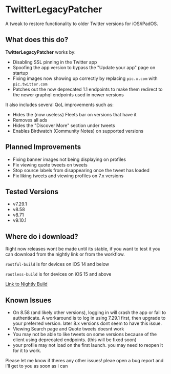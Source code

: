 # TwitterLegacyPatcher

A tweak to restore functionality to older Twitter versions for iOS/iPadOS.

## What does this do?

**TwitterLegacyPatcher** works by:
- Disabling SSL pinning in the Twitter app
- Spoofing the app version to bypass the "Update your app" page on startup
- Fixing images now showing up correctly by replacing `pic.x.com` with `pic.twitter.com`
- Patches out the now deprecated 1.1 endpoints to make them redirect to the newer graphql endpoints used in newer versions

It also includes several QoL improvements such as:
- Hides the (now useless) Fleets bar on versions that have it
- Removes all ads
- Hides the "Discover More" section under tweets
- Enables Birdwatch (Community Notes) on supported versions

## Planned Improvements

- Fixing banner images not being displaying on profiles
- Fix viewing quote tweets on tweets
- Stop source labels from disappearing once the tweet has loaded
- Fix liking tweets and viewing profiles on 7.x versions

## Tested Versions

- v7.29.1
- v8.58
- v8.71
- v9.10.1

## Where do i download?
Right now releases wont be made until its stable, if you want to test it you can download from the nightly link or from the workflow.

`rootful-build` is for devices on iOS 14 and below

`rootless-build` is for devices on iOS 15 and above

[Link to Nightly Build](https://nightly.link/nyathea/TwitterLegacyPatcher/workflows/makefile/main)

## Known Issues

- On 8.58 (and likely other versions), logging in will crash the app or fail to authenticate. A workaround is to log in using 7.29.1 first, then upgrade to your preferred version. later 8.x versions dont seem to have this issue.
- Viewing Search page and Quote tweets doesnt work
- You may not be able to like tweets on some versions because of the client using deprecated endpoints. (this will be fixed soon)
- your profile may not load on the first launch. you may need to reopen it for it to work.

Please let me know if theres any other issues! pleae open a bug report and i'll get to you as soon as i can

